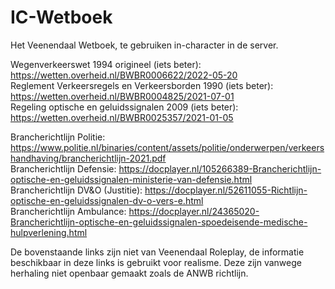 # IC-Wetboek
Het Veenendaal Wetboek, te gebruiken in-character in de server.   

Wegenverkeerswet 1994 origineel (iets beter): https://wetten.overheid.nl/BWBR0006622/2022-05-20   
Reglement Verkeersregels en Verkeersborden 1990 (iets beter): https://wetten.overheid.nl/BWBR0004825/2021-07-01    
Regeling optische en geluidssignalen 2009 (iets beter): https://wetten.overheid.nl/BWBR0025357/2021-01-05     

Brancherichtlijn Politie: https://www.politie.nl/binaries/content/assets/politie/onderwerpen/verkeershandhaving/brancherichtlijn-2021.pdf   
Brancherichtlijn Defensie: https://docplayer.nl/105266389-Brancherichtlijn-optische-en-geluidssignalen-ministerie-van-defensie.html   
Brancherichtlijn DV&O (Justitie): https://docplayer.nl/52611055-Richtlijn-optische-en-geluidssignalen-dv-o-vers-e.html   
Brancherichtlijn Ambulance: https://docplayer.nl/24365020-Brancherichtlijn-optische-en-geluidssignalen-spoedeisende-medische-hulpverlening.html   
   
De bovenstaande links zijn niet van Veenendaal Roleplay, de informatie beschikbaar in deze links is gebruikt voor realisme. Deze zijn vanwege herhaling niet openbaar gemaakt zoals de ANWB richtlijn.    
